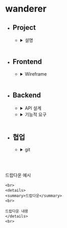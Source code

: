 # wanderer

* ## Project
    * <details>
      <summary>설명</summary>
      <br>

      간단한 여행지 좋아요 사이트입니다.   
      정해진 여행지 목록에서 좋아요를 누르고   
      다른 사람들은 얼마나 좋아하는지 알아볼 수 있습니다.   
      
      
      </details>
      <br>

* ## Frontend
    * <details>
      <summary>Wireframe</summary>
      <br>

      로그인 페이지   

      ![](img/login_template.png)

      회원가입 페이지   

      ![](img/register_template.png)

      업로드 페이지   

      ![](img/upload_template.png)

      메인 페이지   

      ![](img/main_template.png)
      </details>
      <br>
    


* ## Backend
    * <details>
      <summary>API 설계</summary>
        <br>

        * /login   
            * method = post
            * request = {email="", password=""}
            * response = {res=True, msg="로그인 되었습니다.", val=JWT}
            * 기능 = 비밀번호, 이메일 확인, 로그인

        * /logout
            * method = post
            * jwt를 연구하고 구현 or 프런트에서 해결
            * 기능 = 로그아웃

        * /signup
            * method = post
            * request = {email="", password="", nickname=""}

            * response = {res=True, msg="회원가입 되었습니다.", val=JWT}
            * 기능 = 이메일/닉네임 중복확인, 회원가입

        * /placelist
            * method = get
            * request = {jwt=JWT}
            * response = {res=True, msg="", val=[{imgsrc="url", likeCount=3, liked=True, placeName="한라산", location="서울시 영등포구 ..."},{...},{...}]}
            * 기능 = front에 모든 장소를 표기, array val로 받음

        * /upload
            * method = post
            * request = {imgsrc="", placeName = "", loaction = ""}
            * response = {res=True, msg="", val=""}
            * 기능 = 장소를 업로드한다.

        * /like
            * method = post
            * request = {placeName="한라산", jwt=JWT}
            * response = {res=True, msg="좋아요가 완료되었습니다." val=""}
            * 기능 = place 데이터베이스에 해당 이메일이 존재한다면 like를 하고 존재하지 않는다면 unlike를 한다. 로그인된 아이디로 장소를 좋아요/좋아요 취소 한다.

    </details>

    * <details>
      <summary>기능적 요구</summary>
      <br>

      * 여행지 데이터 직접 입력 or scraping   

      * Jinja2에 대한 연구    

        jinja2는 flask에서 html에 변수를 보내주어 사용할 수 있는 plugin입니다.   
        <br>

        파이선 서버에서 변수 보내주기 
        ```python
        return render_template("index.html", var = giveVar)
        ```
        <br>

        html 변수표시는 `{var}` 코드는 `{{code}}`로 한다.   
        <br>

        html if 문
        ```html
        {% if template_variable == "Hello" %}
        <p>{{ template_variable }}, World!</p> 
        {% endif %}
        ```
        <br>

        html if, else if, else 문
        ```html
        {% if template_variable < 20 %}
        <p>{{ template_variable }}은 20보다 작다.</p> 
        {% elif template_variable > 20 %}
        <p>{{ template_variable }}은 20보다 크다.</p> 
        {% else %}
        <p>{{ template_variable }}은 20이다.</p> 
        {% endif %}
        ```
        <br>

        html for 문
        ```
        {% for row in rows %}
        {% set gu_name = row.MSRSTE_NM %}
        {% set gu_mise = row.IDEX_MVL %}
        <li>{{ gu_name }}: {{ gu_mise }}</li>
        {% endfor %}
        ```
        <br>

        dictionary for 문
        ```
        <ul>
        {% for key, value in template_dict.items() %}
        <li>{{ key }} : {{ value }}</li>
        {% endfor%}
        </ul>
        ```
        <br>



      * [JWT에 대한 연구](https://www.youtube.com/watch?v=e-_tsR0hVLQ&t=130s)   

      * [responsive grid에 대한 연구](https://codepen.io/astrotim/pen/WQwqbW)

      </details>
      <br>

 
* ## 협업
    * <details>
      <summary>git</summary>
      <br>

      깃헙에는 branch 라는 개념이 있습니다.   
      각자 수정하신 내용을 따로 commit(업로드) 하는 곳이 branch 입니다.   
      Branch 를 원래 master branch에 업로드 하고 싶으시다면   
      pull request를 해야 합니다.   

      branch 생성하기
      ```
      git checkout -b 브랜치명
      ```

      branch 이동하기
      ```
      git checkout 브랜치명
      ```

      자신의 branch 에 커밋하기
      ```
      git add .
      git commit -m "html 그리드를 수정"
      git push origin 브린치명
      ```
      
      자신의 branch를 master에 병합 요청하기 (pull request)   
      저희 project repository 웹사이트에서   
      본인의 branch로 들어가신 다음   
      Pull request 버튼을 눌러주세요.    
      마지막으로 제목과 메시지를 넣어주시고   
      create pull request를 눌러주시면 됩니다.   
    
      
      </details>


<br>
<br>

드랍다운 예시
```
<br>
<details>
<summary>드랍다운</summary>
<br>

드랍다운 내용
</details>
<br>
```